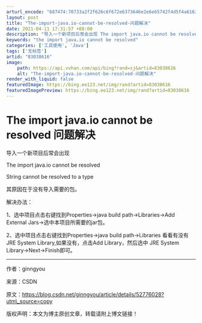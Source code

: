 ```yaml
---
arturl_encode: "687474:70733a2f2f626c6f672e6373646e2e6e65742f4d5f4a61636b:2f61727469636c652f64657461696c732f3833303338363136"
layout: post
title: "The-import-java.io-cannot-be-resolved-问题解决"
date: 2021-04-11 17:31:57 +08:00
description: "导入一个新项目后常会出现 The import java.io cannot be resolved"
keywords: "the import java.io cannot be resolved"
categories: ['工具使用', 'Java']
tags: ['无标签']
artid: "83038616"
image:
    path: https://api.vvhan.com/api/bing?rand=sj&artid=83038616
    alt: "The-import-java.io-cannot-be-resolved-问题解决"
render_with_liquid: false
featuredImage: https://bing.ee123.net/img/rand?artid=83038616
featuredImagePreview: https://bing.ee123.net/img/rand?artid=83038616
---
```


# The import java.io cannot be resolved 问题解决

导入一个新项目后常会出现
  
The import java.io cannot be resolved
  
String cannot be resolved to a type
  
其原因在于没有导入需要的包。

解决办法：

1、选中项目点击右键找到Properties->java build path->Libraries->Add External Jars->选中本项目所需要的jar包。

2、选中项目点击右键找到Properties->java build path->Libraries 看看有没有 JRE System Library,如果没有，点击Add Library，然后选中 JRE System Library->Next->Finish即可。
  
---------------------
  
作者：ginngyou
  
来源：CSDN
  
原文：https://blog.csdn.net/ginngyou/article/details/52776028?utm\_source=copy
  
版权声明：本文为博主原创文章，转载请附上博文链接！